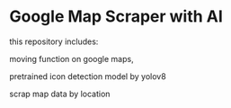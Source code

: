# Google Map Scraper with AI
this repository includes:

moving function on google maps,

pretrained icon detection model by yolov8

scrap map data by location

